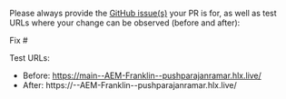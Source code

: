 Please always provide the [GitHub issue(s)](../issues) your PR is for, as well as test URLs where your change can be observed (before and after):

Fix #<gh-issue-id>

Test URLs:
- Before: https://main--AEM-Franklin--pushparajanramar.hlx.live/
- After: https://<branch>--AEM-Franklin--pushparajanramar.hlx.live/
